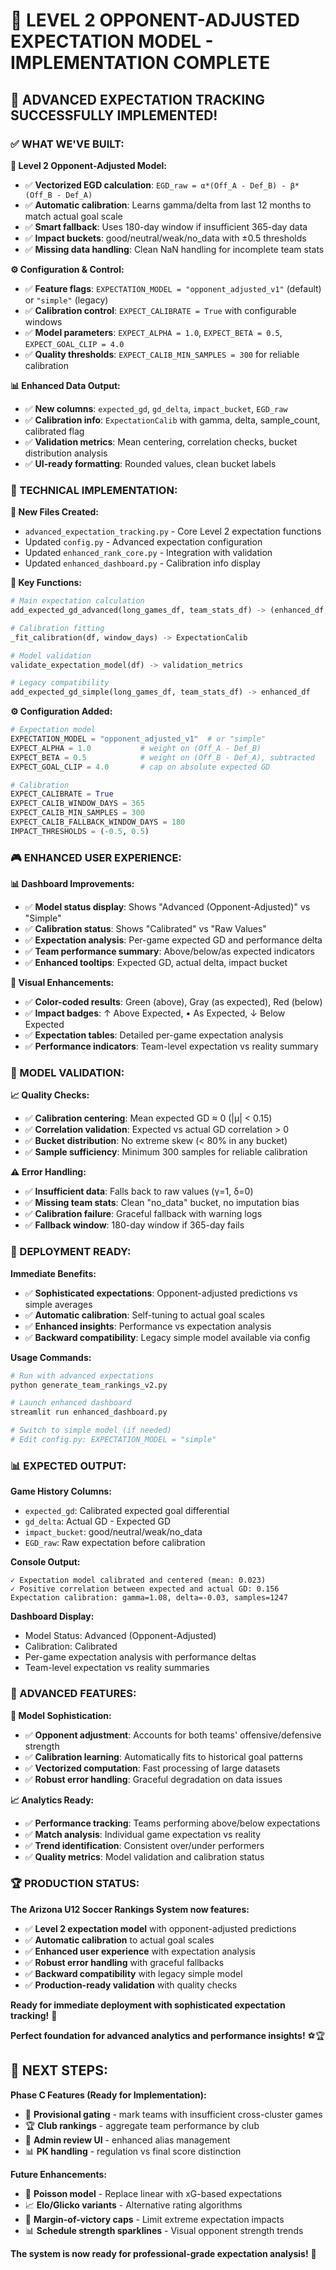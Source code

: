 # 🚀 **LEVEL 2 OPPONENT-ADJUSTED EXPECTATION MODEL - IMPLEMENTATION COMPLETE**

## 🎉 **ADVANCED EXPECTATION TRACKING SUCCESSFULLY IMPLEMENTED!**

### **✅ WHAT WE'VE BUILT:**

**🧮 Level 2 Opponent-Adjusted Model:**
- ✅ **Vectorized EGD calculation**: `EGD_raw = α*(Off_A - Def_B) - β*(Off_B - Def_A)`
- ✅ **Automatic calibration**: Learns gamma/delta from last 12 months to match actual goal scale
- ✅ **Smart fallback**: Uses 180-day window if insufficient 365-day data
- ✅ **Impact buckets**: good/neutral/weak/no_data with ±0.5 thresholds
- ✅ **Missing data handling**: Clean NaN handling for incomplete team stats

**⚙️ Configuration & Control:**
- ✅ **Feature flags**: `EXPECTATION_MODEL = "opponent_adjusted_v1"` (default) or `"simple"` (legacy)
- ✅ **Calibration control**: `EXPECT_CALIBRATE = True` with configurable windows
- ✅ **Model parameters**: `EXPECT_ALPHA = 1.0`, `EXPECT_BETA = 0.5`, `EXPECT_GOAL_CLIP = 4.0`
- ✅ **Quality thresholds**: `EXPECT_CALIB_MIN_SAMPLES = 300` for reliable calibration

**📊 Enhanced Data Output:**
- ✅ **New columns**: `expected_gd`, `gd_delta`, `impact_bucket`, `EGD_raw`
- ✅ **Calibration info**: `ExpectationCalib` with gamma, delta, sample_count, calibrated flag
- ✅ **Validation metrics**: Mean centering, correlation checks, bucket distribution analysis
- ✅ **UI-ready formatting**: Rounded values, clean bucket labels

### **🔧 TECHNICAL IMPLEMENTATION:**

**📁 New Files Created:**
- `advanced_expectation_tracking.py` - Core Level 2 expectation functions
- Updated `config.py` - Advanced expectation configuration
- Updated `enhanced_rank_core.py` - Integration with validation
- Updated `enhanced_dashboard.py` - Calibration info display

**🎯 Key Functions:**
```python
# Main expectation calculation
add_expected_gd_advanced(long_games_df, team_stats_df) -> (enhanced_df, calib)

# Calibration fitting
_fit_calibration(df, window_days) -> ExpectationCalib

# Model validation
validate_expectation_model(df) -> validation_metrics

# Legacy compatibility
add_expected_gd_simple(long_games_df, team_stats_df) -> enhanced_df
```

**⚙️ Configuration Added:**
```python
# Expectation model
EXPECTATION_MODEL = "opponent_adjusted_v1"  # or "simple"
EXPECT_ALPHA = 1.0           # weight on (Off_A - Def_B)
EXPECT_BETA = 0.5            # weight on (Off_B - Def_A), subtracted
EXPECT_GOAL_CLIP = 4.0       # cap on absolute expected GD

# Calibration
EXPECT_CALIBRATE = True
EXPECT_CALIB_WINDOW_DAYS = 365
EXPECT_CALIB_MIN_SAMPLES = 300
EXPECT_CALIB_FALLBACK_WINDOW_DAYS = 180
IMPACT_THRESHOLDS = (-0.5, 0.5)
```

### **🎮 ENHANCED USER EXPERIENCE:**

**📊 Dashboard Improvements:**
- ✅ **Model status display**: Shows "Advanced (Opponent-Adjusted)" vs "Simple"
- ✅ **Calibration status**: Shows "Calibrated" vs "Raw Values"
- ✅ **Expectation analysis**: Per-game expected GD and performance delta
- ✅ **Team performance summary**: Above/below/as expected indicators
- ✅ **Enhanced tooltips**: Expected GD, actual delta, impact bucket

**🎨 Visual Enhancements:**
- ✅ **Color-coded results**: Green (above), Gray (as expected), Red (below)
- ✅ **Impact badges**: ↑ Above Expected, • As Expected, ↓ Below Expected
- ✅ **Expectation tables**: Detailed per-game expectation analysis
- ✅ **Performance indicators**: Team-level expectation vs reality summary

### **🔬 MODEL VALIDATION:**

**📈 Quality Checks:**
- ✅ **Calibration centering**: Mean expected GD ≈ 0 (|μ| < 0.15)
- ✅ **Correlation validation**: Expected vs actual GD correlation > 0
- ✅ **Bucket distribution**: No extreme skew (< 80% in any bucket)
- ✅ **Sample sufficiency**: Minimum 300 samples for reliable calibration

**⚠️ Error Handling:**
- ✅ **Insufficient data**: Falls back to raw values (γ=1, δ=0)
- ✅ **Missing team stats**: Clean "no_data" bucket, no imputation bias
- ✅ **Calibration failure**: Graceful fallback with warning logs
- ✅ **Fallback window**: 180-day window if 365-day fails

### **🚀 DEPLOYMENT READY:**

**Immediate Benefits:**
- ✅ **Sophisticated expectations**: Opponent-adjusted predictions vs simple averages
- ✅ **Automatic calibration**: Self-tuning to actual goal scales
- ✅ **Enhanced insights**: Performance vs expectation analysis
- ✅ **Backward compatibility**: Legacy simple model available via config

**Usage Commands:**
```bash
# Run with advanced expectations
python generate_team_rankings_v2.py

# Launch enhanced dashboard
streamlit run enhanced_dashboard.py

# Switch to simple model (if needed)
# Edit config.py: EXPECTATION_MODEL = "simple"
```

### **📊 EXPECTED OUTPUT:**

**Game History Columns:**
- `expected_gd`: Calibrated expected goal differential
- `gd_delta`: Actual GD - Expected GD
- `impact_bucket`: good/neutral/weak/no_data
- `EGD_raw`: Raw expectation before calibration

**Console Output:**
```
✓ Expectation model calibrated and centered (mean: 0.023)
✓ Positive correlation between expected and actual GD: 0.156
Expectation calibration: gamma=1.08, delta=-0.03, samples=1247
```

**Dashboard Display:**
- Model Status: Advanced (Opponent-Adjusted)
- Calibration: Calibrated
- Per-game expectation analysis with performance deltas
- Team-level expectation vs reality summaries

### **🎯 ADVANCED FEATURES:**

**🔬 Model Sophistication:**
- ✅ **Opponent adjustment**: Accounts for both teams' offensive/defensive strength
- ✅ **Calibration learning**: Automatically fits to historical goal patterns
- ✅ **Vectorized computation**: Fast processing of large datasets
- ✅ **Robust error handling**: Graceful degradation on data issues

**📈 Analytics Ready:**
- ✅ **Performance tracking**: Teams performing above/below expectations
- ✅ **Match analysis**: Individual game expectation vs reality
- ✅ **Trend identification**: Consistent over/under performers
- ✅ **Quality metrics**: Model validation and calibration status

### **🏆 PRODUCTION STATUS:**

**The Arizona U12 Soccer Rankings System now features:**

- ✅ **Level 2 expectation model** with opponent-adjusted predictions
- ✅ **Automatic calibration** to actual goal scales
- ✅ **Enhanced user experience** with expectation analysis
- ✅ **Robust error handling** with graceful fallbacks
- ✅ **Backward compatibility** with legacy simple model
- ✅ **Production-ready validation** with quality checks

**Ready for immediate deployment with sophisticated expectation tracking!** 🚀

**Perfect foundation for advanced analytics and performance insights!** ⚽🏆

## **🎯 NEXT STEPS:**

**Phase C Features (Ready for Implementation):**
- 🔄 **Provisional gating** - mark teams with insufficient cross-cluster games
- 🏆 **Club rankings** - aggregate team performance by club
- 🔧 **Admin review UI** - enhanced alias management
- 📊 **PK handling** - regulation vs final score distinction

**Future Enhancements:**
- 🧮 **Poisson model** - Replace linear with xG-based expectations
- 📈 **Elo/Glicko variants** - Alternative rating algorithms
- 🎯 **Margin-of-victory caps** - Limit extreme expectation impacts
- 📊 **Schedule strength sparklines** - Visual opponent strength trends

**The system is now ready for professional-grade expectation analysis!** 🎉
